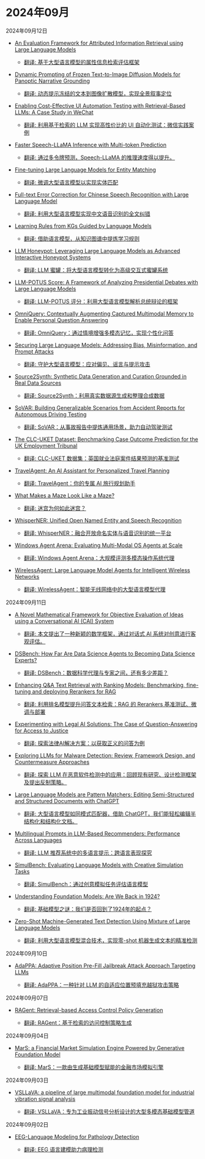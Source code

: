 # 2024年09月

2024年09月12日

- [An Evaluation Framework for Attributed Information Retrieval using Large Language Models](2024年09月12日/An_Evaluation_Framework_for_Attributed_Information_Retrieval_using_Large_Language_Models.md)

    - [翻译: 基于大型语言模型的属性信息检索评估框架](2024年09月12日/An_Evaluation_Framework_for_Attributed_Information_Retrieval_using_Large_Language_Models.md)

- [Dynamic Prompting of Frozen Text-to-Image Diffusion Models for Panoptic Narrative Grounding](2024年09月12日/Dynamic_Prompting_of_Frozen_Text-to-Image_Diffusion_Models_for_Panoptic_Narrative_Grounding.md)

    - [翻译: 动态提示冻结的文本到图像扩散模型，实现全景叙事定位](2024年09月12日/Dynamic_Prompting_of_Frozen_Text-to-Image_Diffusion_Models_for_Panoptic_Narrative_Grounding.md)

- [Enabling Cost-Effective UI Automation Testing with Retrieval-Based LLMs: A Case Study in WeChat](2024年09月12日/Enabling_Cost-Effective_UI_Automation_Testing_with_Retrieval-Based_LLMs_A_Case_Study_in_WeChat.md)

    - [翻译: 利用基于检索的 LLM 实现高性价比的 UI 自动化测试：微信实践案例](2024年09月12日/Enabling_Cost-Effective_UI_Automation_Testing_with_Retrieval-Based_LLMs_A_Case_Study_in_WeChat.md)

- [Faster Speech-LLaMA Inference with Multi-token Prediction](2024年09月12日/Faster_Speech-LLaMA_Inference_with_Multi-token_Prediction.md)

    - [翻译: 通过多令牌预测，Speech-LLaMA 的推理速度得以提升。](2024年09月12日/Faster_Speech-LLaMA_Inference_with_Multi-token_Prediction.md)

- [Fine-tuning Large Language Models for Entity Matching](2024年09月12日/Fine-tuning_Large_Language_Models_for_Entity_Matching.md)

    - [翻译: 微调大型语言模型以实现实体匹配](2024年09月12日/Fine-tuning_Large_Language_Models_for_Entity_Matching.md)

- [Full-text Error Correction for Chinese Speech Recognition with Large Language Model](2024年09月12日/Full-text_Error_Correction_for_Chinese_Speech_Recognition_with_Large_Language_Model.md)

    - [翻译: 利用大型语言模型实现中文语音识别的全文纠错](2024年09月12日/Full-text_Error_Correction_for_Chinese_Speech_Recognition_with_Large_Language_Model.md)

- [Learning Rules from KGs Guided by Language Models](2024年09月12日/Learning_Rules_from_KGs_Guided_by_Language_Models.md)

    - [翻译: 借助语言模型，从知识图谱中提炼学习规则](2024年09月12日/Learning_Rules_from_KGs_Guided_by_Language_Models.md)

- [LLM Honeypot: Leveraging Large Language Models as Advanced Interactive Honeypot Systems](2024年09月12日/LLM_Honeypot_Leveraging_Large_Language_Models_as_Advanced_Interactive_Honeypot_Systems.md)

    - [翻译: LLM 蜜罐：将大型语言模型转化为高级交互式蜜罐系统](2024年09月12日/LLM_Honeypot_Leveraging_Large_Language_Models_as_Advanced_Interactive_Honeypot_Systems.md)

- [LLM-POTUS Score: A Framework of Analyzing Presidential Debates with Large Language Models](2024年09月12日/LLM-POTUS_Score_A_Framework_of_Analyzing_Presidential_Debates_with_Large_Language_Models.md)

    - [翻译: LLM-POTUS 评分：利用大型语言模型解析总统辩论的框架](2024年09月12日/LLM-POTUS_Score_A_Framework_of_Analyzing_Presidential_Debates_with_Large_Language_Models.md)

- [OmniQuery: Contextually Augmenting Captured Multimodal Memory to Enable Personal Question Answering](2024年09月12日/OmniQuery_Contextually_Augmenting_Captured_Multimodal_Memory_to_Enable_Personal_Question_Answering.md)

    - [翻译: OmniQuery：通过情境增强多模态记忆，实现个性化问答](2024年09月12日/OmniQuery_Contextually_Augmenting_Captured_Multimodal_Memory_to_Enable_Personal_Question_Answering.md)

- [Securing Large Language Models: Addressing Bias, Misinformation, and Prompt Attacks](2024年09月12日/Securing_Large_Language_Models_Addressing_Bias,_Misinformation,_and_Prompt_Attacks.md)

    - [翻译: 守护大型语言模型：应对偏见、谣言与提示攻击](2024年09月12日/Securing_Large_Language_Models_Addressing_Bias,_Misinformation,_and_Prompt_Attacks.md)

- [Source2Synth: Synthetic Data Generation and Curation Grounded in Real Data Sources](2024年09月12日/Source2Synth_Synthetic_Data_Generation_and_Curation_Grounded_in_Real_Data_Sources.md)

    - [翻译: Source2Synth：利用真实数据源生成和整理合成数据](2024年09月12日/Source2Synth_Synthetic_Data_Generation_and_Curation_Grounded_in_Real_Data_Sources.md)

- [SoVAR: Building Generalizable Scenarios from Accident Reports for Autonomous Driving Testing](2024年09月12日/SoVAR_Building_Generalizable_Scenarios_from_Accident_Reports_for_Autonomous_Driving_Testing.md)

    - [翻译: SoVAR：从事故报告中提炼通用场景，助力自动驾驶测试](2024年09月12日/SoVAR_Building_Generalizable_Scenarios_from_Accident_Reports_for_Autonomous_Driving_Testing.md)

- [The CLC-UKET Dataset: Benchmarking Case Outcome Prediction for the UK Employment Tribunal](2024年09月12日/The_CLC-UKET_Dataset_Benchmarking_Case_Outcome_Prediction_for_the_UK_Employment_Tribunal.md)

    - [翻译: CLC-UKET 数据集：英国就业法庭案件结果预测的基准测试](2024年09月12日/The_CLC-UKET_Dataset_Benchmarking_Case_Outcome_Prediction_for_the_UK_Employment_Tribunal.md)

- [TravelAgent: An AI Assistant for Personalized Travel Planning](2024年09月12日/TravelAgent_An_AI_Assistant_for_Personalized_Travel_Planning.md)

    - [翻译: TravelAgent：你的专属 AI 旅行规划助手](2024年09月12日/TravelAgent_An_AI_Assistant_for_Personalized_Travel_Planning.md)

- [What Makes a Maze Look Like a Maze?](2024年09月12日/What_Makes_a_Maze_Look_Like_a_Maze.md)

    - [翻译: 迷宫为何如此迷宫？](2024年09月12日/What_Makes_a_Maze_Look_Like_a_Maze.md)

- [WhisperNER: Unified Open Named Entity and Speech Recognition](2024年09月12日/WhisperNER_Unified_Open_Named_Entity_and_Speech_Recognition.md)

    - [翻译: WhisperNER：融合开放命名实体与语音识别的统一平台](2024年09月12日/WhisperNER_Unified_Open_Named_Entity_and_Speech_Recognition.md)

- [Windows Agent Arena: Evaluating Multi-Modal OS Agents at Scale](2024年09月12日/Windows_Agent_Arena_Evaluating_Multi-Modal_OS_Agents_at_Scale.md)

    - [翻译: Windows Agent Arena：大规模评测多模态操作系统代理](2024年09月12日/Windows_Agent_Arena_Evaluating_Multi-Modal_OS_Agents_at_Scale.md)

- [WirelessAgent: Large Language Model Agents for Intelligent Wireless Networks](2024年09月12日/WirelessAgent_Large_Language_Model_Agents_for_Intelligent_Wireless_Networks.md)

    - [翻译: WirelessAgent：智能无线网络中的大型语言模型代理](2024年09月12日/WirelessAgent_Large_Language_Model_Agents_for_Intelligent_Wireless_Networks.md)

2024年09月11日

- [A Novel Mathematical Framework for Objective Evaluation of Ideas using a Conversational AI (CAI) System](2024年09月11日/A_Novel_Mathematical_Framework_for_Objective_Evaluation_of_Ideas_using_a_Conversational_AI_(CAI)_System.md)

    - [翻译: 本文提出了一种新颖的数学框架，通过对话式 AI 系统对创意进行客观评估。](2024年09月11日/A_Novel_Mathematical_Framework_for_Objective_Evaluation_of_Ideas_using_a_Conversational_AI_(CAI)_System.md)

- [DSBench: How Far Are Data Science Agents to Becoming Data Science Experts?](2024年09月11日/DSBench_How_Far_Are_Data_Science_Agents_to_Becoming_Data_Science_Experts.md)

    - [翻译: DSBench：数据科学代理与专家之间，还有多少差距？](2024年09月11日/DSBench_How_Far_Are_Data_Science_Agents_to_Becoming_Data_Science_Experts.md)

- [Enhancing Q&A Text Retrieval with Ranking Models: Benchmarking, fine-tuning and deploying Rerankers for RAG](2024年09月11日/Enhancing_Q&A_Text_Retrieval_with_Ranking_Models_Benchmarking,_fine-tuning_and_deploying_Rerankers_for_RAG.md)

    - [翻译: 利用排名模型提升问答文本检索：RAG 的 Rerankers 基准测试、微调与部署](2024年09月11日/Enhancing_Q&A_Text_Retrieval_with_Ranking_Models_Benchmarking,_fine-tuning_and_deploying_Rerankers_for_RAG.md)

- [Experimenting with Legal AI Solutions: The Case of Question-Answering for Access to Justice](2024年09月11日/Experimenting_with_Legal_AI_Solutions_The_Case_of_Question-Answering_for_Access_to_Justice.md)

    - [翻译: 探索法律AI解决方案：以获取正义的问答为例](2024年09月11日/Experimenting_with_Legal_AI_Solutions_The_Case_of_Question-Answering_for_Access_to_Justice.md)

- [Exploring LLMs for Malware Detection: Review, Framework Design, and Countermeasure Approaches](2024年09月11日/Exploring_LLMs_for_Malware_Detection_Review,_Framework_Design,_and_Countermeasure_Approaches.md)

    - [翻译: 探索 LLM 在恶意软件检测中的应用：回顾现有研究、设计检测框架及提出反制策略。](2024年09月11日/Exploring_LLMs_for_Malware_Detection_Review,_Framework_Design,_and_Countermeasure_Approaches.md)

- [Large Language Models are Pattern Matchers: Editing Semi-Structured and Structured Documents with ChatGPT](2024年09月11日/Large_Language_Models_are_Pattern_Matchers_Editing_Semi-Structured_and_Structured_Documents_with_ChatGPT.md)

    - [翻译: 大型语言模型如同模式匹配器，借助 ChatGPT，我们能轻松编辑半结构化和结构化文档。](2024年09月11日/Large_Language_Models_are_Pattern_Matchers_Editing_Semi-Structured_and_Structured_Documents_with_ChatGPT.md)

- [Multilingual Prompts in LLM-Based Recommenders: Performance Across Languages](2024年09月11日/Multilingual_Prompts_in_LLM-Based_Recommenders_Performance_Across_Languages.md)

    - [翻译: LLM 推荐系统中的多语言提示：跨语言表现探究](2024年09月11日/Multilingual_Prompts_in_LLM-Based_Recommenders_Performance_Across_Languages.md)

- [SimulBench: Evaluating Language Models with Creative Simulation Tasks](2024年09月11日/SimulBench_Evaluating_Language_Models_with_Creative_Simulation_Tasks.md)

    - [翻译: SimulBench：通过创意模拟任务评估语言模型](2024年09月11日/SimulBench_Evaluating_Language_Models_with_Creative_Simulation_Tasks.md)

- [Understanding Foundation Models: Are We Back in 1924?](2024年09月11日/Understanding_Foundation_Models_Are_We_Back_in_1924.md)

    - [翻译: 基础模型之谜：我们是否回到了1924年的起点？](2024年09月11日/Understanding_Foundation_Models_Are_We_Back_in_1924.md)

- [Zero-Shot Machine-Generated Text Detection Using Mixture of Large Language Models](2024年09月11日/Zero-Shot_Machine-Generated_Text_Detection_Using_Mixture_of_Large_Language_Models.md)

    - [翻译: 利用大型语言模型混合技术，实现零-shot 机器生成文本的精准检测](2024年09月11日/Zero-Shot_Machine-Generated_Text_Detection_Using_Mixture_of_Large_Language_Models.md)

2024年09月10日

- [AdaPPA: Adaptive Position Pre-Fill Jailbreak Attack Approach Targeting LLMs](2024年09月10日/AdaPPA_Adaptive_Position_Pre-Fill_Jailbreak_Attack_Approach_Targeting_LLMs.md)

    - [翻译: AdaPPA：一种针对 LLM 的自适应位置预填充越狱攻击策略](2024年09月10日/AdaPPA_Adaptive_Position_Pre-Fill_Jailbreak_Attack_Approach_Targeting_LLMs.md)

2024年09月07日

- [RAGent: Retrieval-based Access Control Policy Generation](2024年09月07日/RAGent_Retrieval-based_Access_Control_Policy_Generation.md)

    - [翻译: RAGent：基于检索的访问控制策略生成](2024年09月07日/RAGent_Retrieval-based_Access_Control_Policy_Generation.md)

2024年09月04日

- [MarS: a Financial Market Simulation Engine Powered by Generative Foundation Model](2024年09月04日/MarS_a_Financial_Market_Simulation_Engine_Powered_by_Generative_Foundation_Model.md)

    - [翻译: MarS：一款由生成基础模型赋能的金融市场模拟引擎](2024年09月04日/MarS_a_Financial_Market_Simulation_Engine_Powered_by_Generative_Foundation_Model.md)

2024年09月03日

- [VSLLaVA: a pipeline of large multimodal foundation model for industrial vibration signal analysis](2024年09月03日/VSLLaVA_a_pipeline_of_large_multimodal_foundation_model_for_industrial_vibration_signal_analysis.md)

    - [翻译: VSLLaVA：专为工业振动信号分析设计的大型多模态基础模型管道](2024年09月03日/VSLLaVA_a_pipeline_of_large_multimodal_foundation_model_for_industrial_vibration_signal_analysis.md)

2024年09月02日

- [EEG-Language Modeling for Pathology Detection](2024年09月02日/EEG-Language_Modeling_for_Pathology_Detection.md)

    - [翻译: EEG 语言建模助力病理检测](2024年09月02日/EEG-Language_Modeling_for_Pathology_Detection.md)